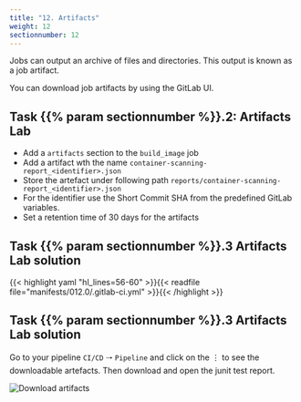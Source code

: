 ```yaml
---
title: "12. Artifacts"
weight: 12
sectionnumber: 12
---
```


Jobs can output an archive of files and directories. This output is known as a job artifact.

You can download job artifacts by using the GitLab UI.


## Task {{% param sectionnumber %}}.2: Artifacts Lab

* Add a `artifacts` section to the `build_image` job
* Add a artifact wth the name `container-scanning-report_<identifier>.json`
* Store the artefact under following path `reports/container-scanning-report_<identifier>.json`
* For the identifier use the Short Commit SHA from the predefined GitLab variables.
* Set a retention time of 30 days for the artifacts


## Task {{% param sectionnumber %}}.3 Artifacts Lab solution

{{< highlight yaml "hl_lines=56-60" >}}{{< readfile file="manifests/012.0/.gitlab-ci.yml" >}}{{< /highlight >}}


## Task {{% param sectionnumber %}}.3 Artifacts Lab solution

Go to your pipeline `CI/CD` 🠒 `Pipeline` and click on the ⋮ to see the downloadable artefacts.
Then download and open the junit test report.

![Download artifacts](../download_artifacts.png)
